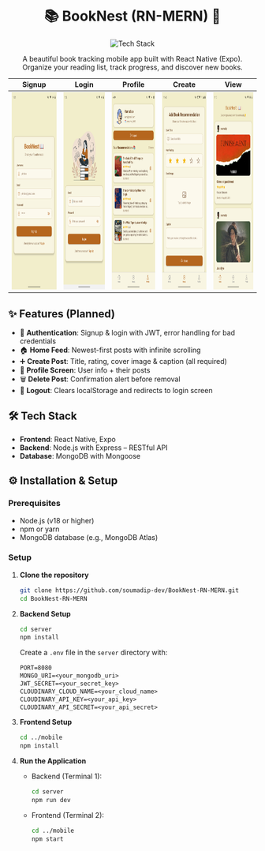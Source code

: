 <h1 align="center">
  <br>
  📚 BookNest (RN-MERN) 📖
  <br>
</h1>

<div align="center">
  <img src="https://skillicons.dev/icons?i=react,nodejs,express,mongodb,github" alt="Tech Stack" width="220">
</div>

<p align="center">
  A beautiful book tracking mobile app built with React Native (Expo). Organize your reading list, track progress, and discover new books.
</p>

<div align="center">

| Signup                                                                                            | Login                                                                                           | Profile                                                                                             | Create                                                                                            | View                                                                                          |
| ------------------------------------------------------------------------------------------------- | ----------------------------------------------------------------------------------------------- | --------------------------------------------------------------------------------------------------- | ------------------------------------------------------------------------------------------------- | --------------------------------------------------------------------------------------------- |
| <img src="./mobile/assets/images/ss_signup.png" alt="Signup Screenshot" width="200" height="400"> | <img src="./mobile/assets/images/ss_login.png" alt="Login Screenshot" width="200" height="400"> | <img src="./mobile/assets/images/ss_profile.png" alt="Profile Screenshot" width="200" height="400"> | <img src="./mobile/assets/images/ss_create.png" alt="Create Screenshot" width="200" height="400"> | <img src="./mobile/assets/images/ss_view.png" alt="View Screenshot" width="200" height="400"> |

</div>

## ✨ Features (Planned)

- 🔐 **Authentication**: Signup & login with JWT, error handling for bad credentials
- 🏠 **Home Feed**: Newest-first posts with infinite scrolling
- ➕ **Create Post**: Title, rating, cover image & caption (all required)
- 👤 **Profile Screen**: User info + their posts
- 🗑️ **Delete Post**: Confirmation alert before removal
- 👋 **Logout**: Clears localStorage and redirects to login screen

## 🛠️ Tech Stack

- **Frontend**: React Native, Expo
- **Backend**: Node.js with Express – RESTful API
- **Database**: MongoDB with Mongoose
  

## ⚙️ Installation & Setup

### Prerequisites

- Node.js (v18 or higher)
- npm or yarn
- MongoDB database (e.g., MongoDB Atlas)

### Setup

1. **Clone the repository**

   ```bash
   git clone https://github.com/soumadip-dev/BookNest-RN-MERN.git
   cd BookNest-RN-MERN
   ```

2. **Backend Setup**

   ```bash
   cd server
   npm install
   ```

   Create a `.env` file in the `server` directory with:

   ```env
   PORT=8080
   MONGO_URI=<your_mongodb_uri>
   JWT_SECRET=<your_secret_key>
   CLOUDINARY_CLOUD_NAME=<your_cloud_name>
   CLOUDINARY_API_KEY=<your_api_key>
   CLOUDINARY_API_SECRET=<your_api_secret>
   ```

3. **Frontend Setup**

   ```bash
   cd ../mobile
   npm install
   ```

4. **Run the Application**

   - Backend (Terminal 1):
     ```bash
     cd server
     npm run dev
     ```
   - Frontend (Terminal 2):
     ```bash
     cd ../mobile
     npm start
     ```
